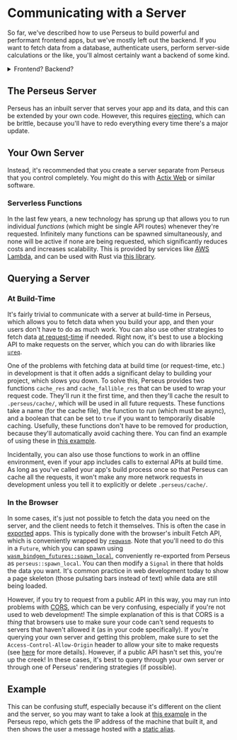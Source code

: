 # Communicating with a Server

So far, we've described how to use Perseus to build powerful and performant frontend apps, but we've mostly left out the backend. If you want to fetch data from a database, authenticate users, perform server-side calculations or the like, you'll almost certainly want a backend of some kind.

<details>
<summary>Frontend? Backend?</summary>

In web development, we typically refer to a project as having a *frontend*, which is the thing users see (i.e. your web app, with all its styling and the like), and a *backend*, which is a server or serverless function (see below) that performs server-side work. A classic example would be a server that communicates with a database to fetch some data, but it needs to authenticate against the database. If you're new to web dev, you might well be thinking we could just query the database from the web app, but that would mean we'd have to store the access token in our frontend code, which can be easily inspected by the user (albeit less easily with Wasm, but still definitely doable). For that reason, we communicate with a server and ask it to get the data from the database for us.

Of course, a much simpler way of doing the above would be to make the database not need authentication in the first place, but the point stands.

</details>

## The Perseus Server

Perseus has an inbuilt server that serves your app and its data, and this can be extended by your own code. However, this requires [ejecting](:ejecting), which can be brittle, because you'll have to redo everything every time there's a major update.

## Your Own Server

Instead, it's recommended that you create a server separate from Perseus that you control completely. You might do this with [Actix Web](https://actix.rs) or similar software.

### Serverless Functions

In the last few years, a new technology has sprung up that allows you to run individual *functions* (which might be single API routes) whenever they're requested. Infinitely many functions can be spawned simultaneously, and none will be active if none are being requested, which significantly reduces costs and increases scalability. This is provided by services like [AWS Lambda](https://aws.amazon.com/lambda/), and can be used with Rust via [this library](https://docs.rs/netlify_lambda_http). 

## Querying a Server

### At Build-Time

It's fairly trivial to communicate with a server at build-time in Perseus, which allows you to fetch data when you build your app, and then your users don't have to do as much work. You can also use other strategies to fetch data [at request-time](:strategies/request-state) if needed. Right now, it's best to use a blocking API to make requests on the server, which you can do with libraries like [`ureq`](https://docs.rs/ureq).

One of the problems with fetching data at build time (or request-time, etc.) in development is that it often adds a significant delay to building your project, which slows you down. To solve this, Perseus provides two functions `cache_res` and `cache_fallible_res` that can be used to wrap your request code. They'll run it the first time, and then they'll cache the result to `.perseus/cache/`, which will be used in all future requests. These functions take a name (for the cache file), the function to run (which must be async), and a boolean that can be set to `true` if you want to temporarily disable caching. Usefully, these functions don't have to be removed for production, because they'll automatically avoid caching there. You can find an example of using these in [this example](https://github.com/arctic-hen7/perseus/tree/main/examples/fetching).

Incidentally, you can also use those functions to work in an offline environment, even if your app includes calls to external APIs at build time. As long as you've called your app's build process once so that Perseus can cache all the requests, it won't make any more network requests in development unless you tell it to explicitly or delete `.perseus/cache/`.

### In the Browser

In some cases, it's just not possible to fetch the data you need on the server, and the client needs to fetch it themselves. This is often the case in [exported](:exporting) apps. This is typically done with the browser's inbuilt Fetch API, which is conveniently wrapped by [`reqwasm`](https://docs.rs/reqwasm). Note that you'll need to do this in a `Future`, which you can spawn using [`wasm_bindgen_futures::spawn_local`](https://docs.rs/wasm-bindgen-futures/latest/wasm_bindgen_futures/fn.spawn_local.html), conveniently re-exported from Perseus as `perseus::spawn_local`. You can then modify a `Signal` in there that holds the data you want. It's common practice in web development today to show a page skeleton (those pulsating bars instead of text) while data are still being loaded.

However, if you try to request from a public API in this way, you may run into problems with [CORS](https://developer.mozilla.org/en-US/docs/Web/HTTP/CORS), which can be very confusing, especially if you're not used to web development! The simple explanation of this is that CORS is a *thing* that browsers use to make sure your code can't send requests to servers that haven't allowed it (as in your code specifically). If you're querying your own server and getting this problem, make sure to set the `Access-Control-Allow-Origin` header to allow your site to make requests (see [here](https://developer.mozilla.org/en-US/docs/Web/HTTP/CORS) for more details). However, if a public API hasn't set this, you're up the creek! In these cases, it's best to query through your own server or through one of Perseus' rendering strategies (if possible).

## Example

This can be confusing stuff, especially because it's different on the client and the server, so you may want to take a look at [this example](https://github.com/arctic-hen7/perseus/tree/main/examples/fetching) in the Perseus repo, which gets the IP address of the machine that built it, and then shows the user a message hosted with a [static alias](:static-content).
